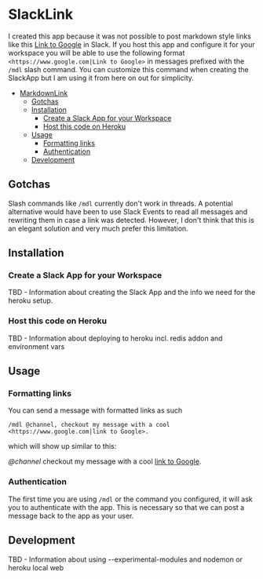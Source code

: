 # SlackLink

I created this app because it was not possible to post markdown style links like this [Link to Google](https://www.google.com) in Slack.
If you host this app and configure it for your workspace you will be able to use the following format `<https://www.google.com|Link to Google>`
in messages prefixed with the `/mdl` slash command. You can customize this command when creating the SlackApp but I am using it from here on out for simplicity.


- [MarkdownLink](#markdownlink)
  - [Gotchas](#gotchas)
  - [Installation](#installation)
    - [Create a Slack App for your Workspace](#create-a-slack-app-for-your-workspace)
    - [Host this code on Heroku](#host-this-code-on-heroku)
  - [Usage](#usage)
    - [Formatting links](#formatting-links)
    - [Authentication](#authentication)
  - [Development](#development)


## Gotchas

Slash commands like `/mdl` currently don't work in threads. A potential alternative would have been to use Slack Events to read all messages and rewriting them in case a link was detected. However, I don't think that this is an elegant solution
and very much prefer this limitation.

## Installation

### Create a Slack App for your Workspace

TBD - Information about creating the Slack App and the info we need for the heroku setup.

### Host this code on Heroku

TBD - Information about deploying to heroku incl. redis addon and environment vars

## Usage

### Formatting links

You can send a message with formatted links as such

```slack
/mdl @channel, checkout my message with a cool <https://www.google.com|link to Google>.
```

which will show up similar to this:

*@channel* checkout my message with a cool [link to Google](https://www.google.com).


### Authentication

The first time you are using `/mdl` or the command you configured, it will ask you to authenticate with the app. This is necessary so that we can post a message back to the app as your user.

## Development

TBD - Information about using --experimental-modules and nodemon or heroku local web

